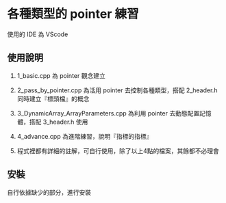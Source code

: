 # 各種類型的 pointer 練習
使用的 IDE 為 VScode


## 使用說明
1. 1_basic.cpp 為 pointer 觀念建立

2. 2_pass_by_pointer.cpp 為活用 pointer 去控制各種類型，搭配 2_header.h 同時建立『標頭檔』的概念

3. 3_DynamicArray_ArrayParameters.cpp 為利用 pointer 去動態配置記憶體，搭配 3_header.h 使用

4. 4_advance.cpp 為進階練習，說明『指標的指標』

5. 程式裡都有詳細的註解，可自行使用，除了以上4點的檔案，其餘都不必理會

## 安裝

自行依據缺少的部分，進行安裝
